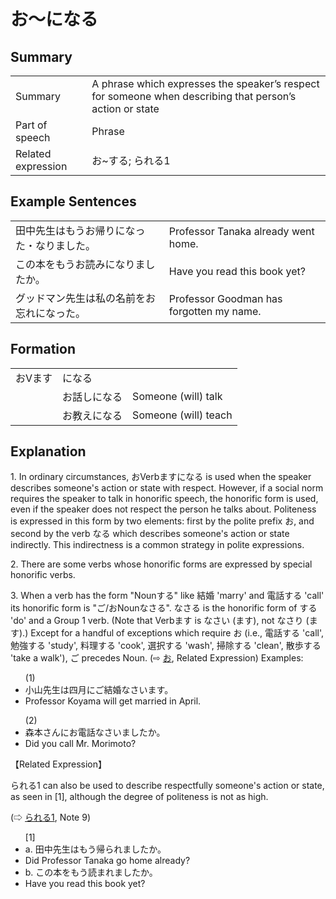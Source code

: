 # お～になる

## Summary

<table><tr>   <td>Summary</td>   <td>A phrase which expresses the speaker’s respect for someone when describing that person’s action or state</td></tr><tr>   <td>Part of speech</td>   <td>Phrase</td></tr><tr>   <td>Related expression</td>   <td>お~する; られる1</td></tr></table>

## Example Sentences

<table><tr>   <td>田中先生はもうお帰りになった・なりました。</td>   <td>Professor Tanaka already went home.</td></tr><tr>   <td>この本をもうお読みになりましたか。</td>   <td>Have you read this book yet?</td></tr><tr>   <td>グッドマン先生は私の名前をお忘れになった。</td>   <td>Professor Goodman has forgotten my name.</td></tr></table>

## Formation

<table class="table"> <tbody><tr class="tr head"> <td class="td"><span class="concept">お</span><span class="bold"><span>Vます</span> </span></td> <td class="td"><span class="concept">になる</span> </td> <td class="td"><span>&nbsp;</span></td> </tr> <tr class="tr"> <td class="td"><span>&nbsp;</span></td> <td class="td"><span class="concept">お</span><span>話し<span class="concept">になる</span></span> </td> <td class="td"><span>Someone    (will) talk</span></td> </tr> <tr class="tr"> <td class="td"><span>&nbsp;</span></td> <td class="td"><span class="concept">お</span><span>教え<span class="concept">になる</span></span> </td> <td class="td"><span>Someone    (will) teach</span></td> </tr></tbody></table>

## Explanation

<p>1. In ordinary circumstances, <span class="cloze">お</span>Verbます<span class="cloze">になる</span> is used when the speaker describes someone's action or state with respect. However, if a social norm requires the speaker to talk in honorific speech, the honorific form is used, even if the speaker does not respect the person he talks about. Politeness is expressed in this form by two elements: first by the polite prefix <span class="cloze">お</span>, and second by the verb <span class="cloze">なる</span> which describes someone's action or state indirectly. This indirectness is a common strategy in polite expressions.</p>  <p>2. There are some verbs whose honorific forms are expressed by special honorific verbs.</p>  <p>3. When a verb has the form "Nounする" like 結婚 'marry' and 電話する 'call' its honorific form is "ご/<span class="cloze">お</span>Noun<span class="cloze">なさる</span>". <span class="cloze">なさる</span> is the honorific form of する 'do' and a Group 1 verb. (Note that Verbます is <span class="cloze">なさい</span> (ます), not なさり (ます).) Except for a handful of exceptions which require お (i.e., 電話する 'call', 勉強する 'study', 料理する 'cook', 選択する 'wash', 掃除する 'clean', 散歩する 'take a walk'), ご precedes Noun. (⇨ <a href="#㊦ お">お</a>, Related Expression) Examples:</p>  <ul>(1) <li>小山先生は四月にご結婚<span class="cloze">なさい</span>ます。</li> <li>Professor Koyama will get married in April.</li> </ul>  <ul>(2) <li>森本さんにお電話<span class="cloze">なさい</span>ましたか。</li> <li>Did you call Mr. Morimoto?</li> </ul>  <p>【Related Expression】</p>  <p>られる1 can also be used to describe respectfully someone's action or state, as seen in [1], although the degree of politeness is not as high.</p>  <p>(⇨ <a href="#㊦ られる (1)">られる1</a>, Note 9)</p>  <ul>[1] <li>a. 田中先生はもう帰られましたか。</li> <li>Did Professor Tanaka go home already?</li> <div class="divide"></div> <li>b. この本をもう読まれましたか。</li> <li>Have you read this book yet?</li> </ul>

